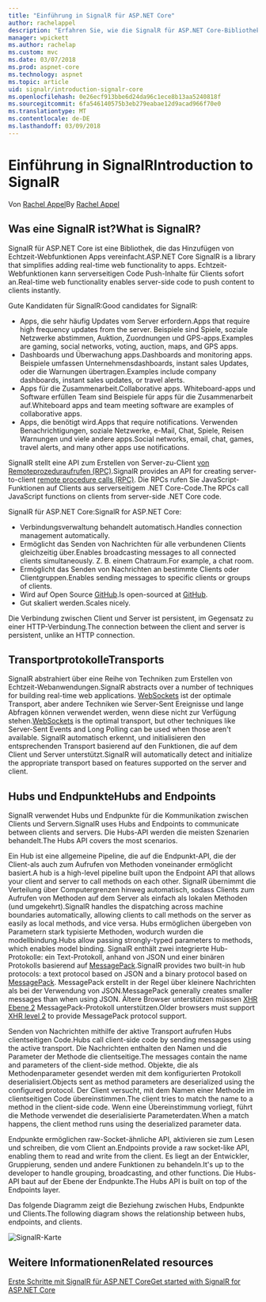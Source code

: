 ```yaml
---
title: "Einführung in SignalR für ASP.NET Core"
author: rachelappel
description: "Erfahren Sie, wie die SignalR für ASP.NET Core-Bibliothek vereinfacht die Echtzeit-Webfunktionen um apps hinzuzufügen."
manager: wpickett
ms.author: rachelap
ms.custom: mvc
ms.date: 03/07/2018
ms.prod: aspnet-core
ms.technology: aspnet
ms.topic: article
uid: signalr/introduction-signalr-core
ms.openlocfilehash: 0e26ecf913bbe6d24da96c1ece8b13aa5240818f
ms.sourcegitcommit: 6fa546140575b3eb279eabae12d9acad966f70e0
ms.translationtype: MT
ms.contentlocale: de-DE
ms.lasthandoff: 03/09/2018
---
```

# <a name="introduction-to-signalr"></a><span data-ttu-id="8c45a-103">Einführung in SignalR</span><span class="sxs-lookup"><span data-stu-id="8c45a-103">Introduction to SignalR</span></span>

<span data-ttu-id="8c45a-104">Von [Rachel Appel](https://twitter.com/rachelappel)</span><span class="sxs-lookup"><span data-stu-id="8c45a-104">By [Rachel Appel](https://twitter.com/rachelappel)</span></span>

## <a name="what-is-signalr"></a><span data-ttu-id="8c45a-105">Was eine SignalR ist?</span><span class="sxs-lookup"><span data-stu-id="8c45a-105">What is SignalR?</span></span>

<span data-ttu-id="8c45a-106">SignalR für ASP.NET Core ist eine Bibliothek, die das Hinzufügen von Echtzeit-Webfunktionen Apps vereinfacht.</span><span class="sxs-lookup"><span data-stu-id="8c45a-106">ASP.NET Core SignalR is a library that simplifies adding real-time web functionality to apps.</span></span> <span data-ttu-id="8c45a-107">Echtzeit-Webfunktionen kann serverseitigen Code Push-Inhalte für Clients sofort an.</span><span class="sxs-lookup"><span data-stu-id="8c45a-107">Real-time web functionality enables server-side code to push content to clients instantly.</span></span>

<span data-ttu-id="8c45a-108">Gute Kandidaten für SignalR:</span><span class="sxs-lookup"><span data-stu-id="8c45a-108">Good candidates for SignalR:</span></span>

* <span data-ttu-id="8c45a-109">Apps, die sehr häufig Updates vom Server erfordern.</span><span class="sxs-lookup"><span data-stu-id="8c45a-109">Apps that require high frequency updates from the server.</span></span> <span data-ttu-id="8c45a-110">Beispiele sind Spiele, soziale Netzwerke abstimmen, Auktion, Zuordnungen und GPS-apps.</span><span class="sxs-lookup"><span data-stu-id="8c45a-110">Examples are gaming, social networks, voting, auction, maps, and GPS apps.</span></span>
* <span data-ttu-id="8c45a-111">Dashboards und Überwachung apps.</span><span class="sxs-lookup"><span data-stu-id="8c45a-111">Dashboards and monitoring apps.</span></span> <span data-ttu-id="8c45a-112">Beispiele umfassen Unternehmensdashboards, instant sales Updates, oder die Warnungen übertragen.</span><span class="sxs-lookup"><span data-stu-id="8c45a-112">Examples include company dashboards, instant sales updates, or travel alerts.</span></span>
* <span data-ttu-id="8c45a-113">Apps für die Zusammenarbeit.</span><span class="sxs-lookup"><span data-stu-id="8c45a-113">Collaborative apps.</span></span> <span data-ttu-id="8c45a-114">Whiteboard-apps und Software erfüllen Team sind Beispiele für apps für die Zusammenarbeit auf.</span><span class="sxs-lookup"><span data-stu-id="8c45a-114">Whiteboard apps and team meeting software are examples of collaborative apps.</span></span>
* <span data-ttu-id="8c45a-115">Apps, die benötigt wird.</span><span class="sxs-lookup"><span data-stu-id="8c45a-115">Apps that require notifications.</span></span> <span data-ttu-id="8c45a-116">Verwenden Benachrichtigungen, soziale Netzwerke, e-Mail, Chat, Spiele, Reisen Warnungen und viele andere apps.</span><span class="sxs-lookup"><span data-stu-id="8c45a-116">Social networks, email, chat, games, travel alerts, and many other apps use notifications.</span></span>

<span data-ttu-id="8c45a-117">SignalR stellt eine API zum Erstellen von Server-zu-Client [von Remoteprozeduraufrufen (RPC)](https://wikipedia.org/wiki/Remote_procedure_call).</span><span class="sxs-lookup"><span data-stu-id="8c45a-117">SignalR provides an API for creating server-to-client [remote procedure calls (RPC)](https://wikipedia.org/wiki/Remote_procedure_call).</span></span> <span data-ttu-id="8c45a-118">Die RPCs rufen Sie JavaScript-Funktionen auf Clients aus serverseitigem .NET Core-Code.</span><span class="sxs-lookup"><span data-stu-id="8c45a-118">The RPCs call JavaScript functions on clients from server-side .NET Core code.</span></span>

<span data-ttu-id="8c45a-119">SignalR für ASP.NET Core:</span><span class="sxs-lookup"><span data-stu-id="8c45a-119">SignalR for ASP.NET Core:</span></span>

* <span data-ttu-id="8c45a-120">Verbindungsverwaltung behandelt automatisch.</span><span class="sxs-lookup"><span data-stu-id="8c45a-120">Handles connection management automatically.</span></span>
* <span data-ttu-id="8c45a-121">Ermöglicht das Senden von Nachrichten für alle verbundenen Clients gleichzeitig über.</span><span class="sxs-lookup"><span data-stu-id="8c45a-121">Enables broadcasting messages to all connected clients simultaneously.</span></span> <span data-ttu-id="8c45a-122">Z. B. einem Chatraum.</span><span class="sxs-lookup"><span data-stu-id="8c45a-122">For example, a chat room.</span></span>
* <span data-ttu-id="8c45a-123">Ermöglicht das Senden von Nachrichten an bestimmte Clients oder Clientgruppen.</span><span class="sxs-lookup"><span data-stu-id="8c45a-123">Enables sending messages to specific clients or groups of clients.</span></span>
* <span data-ttu-id="8c45a-124">Wird auf Open Source [GitHub](https://github.com/aspnet/SignalR).</span><span class="sxs-lookup"><span data-stu-id="8c45a-124">Is open-sourced at [GitHub](https://github.com/aspnet/SignalR).</span></span>
* <span data-ttu-id="8c45a-125">Gut skaliert werden.</span><span class="sxs-lookup"><span data-stu-id="8c45a-125">Scales nicely.</span></span>

<span data-ttu-id="8c45a-126">Die Verbindung zwischen Client und Server ist persistent, im Gegensatz zu einer HTTP-Verbindung.</span><span class="sxs-lookup"><span data-stu-id="8c45a-126">The connection between the client and server is persistent, unlike an HTTP connection.</span></span>

## <a name="transports"></a><span data-ttu-id="8c45a-127">Transportprotokolle</span><span class="sxs-lookup"><span data-stu-id="8c45a-127">Transports</span></span>

<span data-ttu-id="8c45a-128">SignalR abstrahiert über eine Reihe von Techniken zum Erstellen von Echtzeit-Webanwendungen.</span><span class="sxs-lookup"><span data-stu-id="8c45a-128">SignalR abstracts over a number of techniques for building real-time web applications.</span></span> <span data-ttu-id="8c45a-129">[WebSockets](https://tools.ietf.org/html/rfc7118) ist der optimale Transport, aber andere Techniken wie Server-Sent Ereignisse und lange Abfragen können verwendet werden, wenn diese nicht zur Verfügung stehen.</span><span class="sxs-lookup"><span data-stu-id="8c45a-129">[WebSockets](https://tools.ietf.org/html/rfc7118) is the optimal transport, but other techniques like Server-Sent Events and Long Polling can be used when those aren't available.</span></span> <span data-ttu-id="8c45a-130">SignalR automatisch erkennt, und initialisieren den entsprechenden Transport basierend auf den Funktionen, die auf dem Client und Server unterstützt.</span><span class="sxs-lookup"><span data-stu-id="8c45a-130">SignalR will automatically detect and initialize the appropriate transport based on features supported on the server and client.</span></span>

## <a name="hubs-and-endpoints"></a><span data-ttu-id="8c45a-131">Hubs und Endpunkte</span><span class="sxs-lookup"><span data-stu-id="8c45a-131">Hubs and Endpoints</span></span>

<span data-ttu-id="8c45a-132">SignalR verwendet Hubs und Endpunkte für die Kommunikation zwischen Clients und Servern.</span><span class="sxs-lookup"><span data-stu-id="8c45a-132">SignalR uses Hubs and Endpoints to communicate between clients and servers.</span></span> <span data-ttu-id="8c45a-133">Die Hubs-API werden die meisten Szenarien behandelt.</span><span class="sxs-lookup"><span data-stu-id="8c45a-133">The Hubs API covers the most scenarios.</span></span>

<span data-ttu-id="8c45a-134">Ein Hub ist eine allgemeine Pipeline, die auf die Endpunkt-API, die der Client-als auch zum Aufrufen von Methoden voneinander ermöglicht basiert.</span><span class="sxs-lookup"><span data-stu-id="8c45a-134">A hub is a high-level pipeline built upon the Endpoint API that allows your client and server to call methods on each other.</span></span> <span data-ttu-id="8c45a-135">SignalR übernimmt die Verteilung über Computergrenzen hinweg automatisch, sodass Clients zum Aufrufen von Methoden auf dem Server als einfach als lokalen Methoden (und umgekehrt).</span><span class="sxs-lookup"><span data-stu-id="8c45a-135">SignalR handles the dispatching across machine boundaries automatically, allowing clients to call methods on the server as easily as local methods, and vice versa.</span></span> <span data-ttu-id="8c45a-136">Hubs ermöglichen übergeben von Parametern stark typisierte Methoden, wodurch wurden die modellbindung.</span><span class="sxs-lookup"><span data-stu-id="8c45a-136">Hubs allow passing strongly-typed parameters to methods, which enables model binding.</span></span> <span data-ttu-id="8c45a-137">SignalR enthält zwei integrierte Hub-Protokolle: ein Text-Protokoll, anhand von JSON und einer binären Protokolls basierend auf [MessagePack](https://msgpack.org/).</span><span class="sxs-lookup"><span data-stu-id="8c45a-137">SignalR provides two built-in hub protocols: a text protocol based on JSON and a binary protocol based on [MessagePack](https://msgpack.org/).</span></span>  <span data-ttu-id="8c45a-138">MessagePack erstellt in der Regel über kleinere Nachrichten als bei der Verwendung von JSON.</span><span class="sxs-lookup"><span data-stu-id="8c45a-138">MessagePack generally creates smaller messages than when using JSON.</span></span> <span data-ttu-id="8c45a-139">Ältere Browser unterstützen müssen [XHR Ebene 2](https://caniuse.com/#feat=xhr2) MessagePack-Protokoll unterstützen.</span><span class="sxs-lookup"><span data-stu-id="8c45a-139">Older browsers must support [XHR level 2](https://caniuse.com/#feat=xhr2) to provide MessagePack protocol support.</span></span>

<span data-ttu-id="8c45a-140">Senden von Nachrichten mithilfe der aktive Transport aufrufen Hubs clientseitigen Code.</span><span class="sxs-lookup"><span data-stu-id="8c45a-140">Hubs call client-side code by sending messages using the active transport.</span></span> <span data-ttu-id="8c45a-141">Die Nachrichten enthalten den Namen und die Parameter der Methode die clientseitige.</span><span class="sxs-lookup"><span data-stu-id="8c45a-141">The messages contain the name and parameters of the client-side method.</span></span> <span data-ttu-id="8c45a-142">Objekte, die als Methodenparameter gesendet werden mit dem konfigurierten Protokoll deserialisiert.</span><span class="sxs-lookup"><span data-stu-id="8c45a-142">Objects sent as method parameters are deserialized using the configured protocol.</span></span> <span data-ttu-id="8c45a-143">Der Client versucht, mit dem Namen einer Methode im clientseitigen Code übereinstimmen.</span><span class="sxs-lookup"><span data-stu-id="8c45a-143">The client tries to match the name to a method in the client-side code.</span></span> <span data-ttu-id="8c45a-144">Wenn eine Übereinstimmung vorliegt, führt die Methode verwendet die deserialisierte Parameterdaten.</span><span class="sxs-lookup"><span data-stu-id="8c45a-144">When a match happens, the client method runs using the deserialized parameter data.</span></span>

<span data-ttu-id="8c45a-145">Endpunkte ermöglichen raw-Socket-ähnliche API, aktivieren sie zum Lesen und schreiben, die vom Client an.</span><span class="sxs-lookup"><span data-stu-id="8c45a-145">Endpoints provide a raw socket-like API, enabling them to read and write from the client.</span></span> <span data-ttu-id="8c45a-146">Es liegt an der Entwickler, Gruppierung, senden und andere Funktionen zu behandeln.</span><span class="sxs-lookup"><span data-stu-id="8c45a-146">It's up to the developer to handle grouping, broadcasting, and other functions.</span></span> <span data-ttu-id="8c45a-147">Die Hubs-API baut auf der Ebene der Endpunkte.</span><span class="sxs-lookup"><span data-stu-id="8c45a-147">The Hubs API is built on top of the Endpoints layer.</span></span>

<span data-ttu-id="8c45a-148">Das folgende Diagramm zeigt die Beziehung zwischen Hubs, Endpunkte und Clients.</span><span class="sxs-lookup"><span data-stu-id="8c45a-148">The following diagram shows the relationship between hubs, endpoints, and clients.</span></span>

![SignalR-Karte](introduction-signalr-core/_static/signalr-core-architecture.png)

## <a name="related-resources"></a><span data-ttu-id="8c45a-150">Weitere Informationen</span><span class="sxs-lookup"><span data-stu-id="8c45a-150">Related resources</span></span>

[<span data-ttu-id="8c45a-151">Erste Schritte mit SignalR für ASP.NET Core</span><span class="sxs-lookup"><span data-stu-id="8c45a-151">Get started with SignalR for ASP.NET Core</span></span>](get-started-signalr-core)
